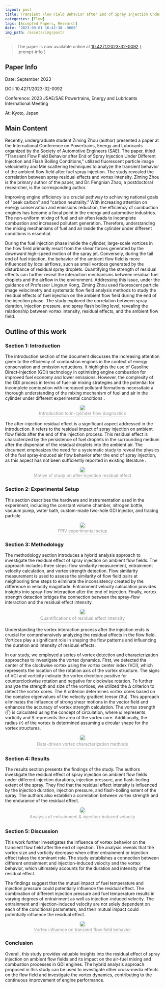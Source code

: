 ```yaml
---
layout: post
title: Transient Flow Field Behavior after End of Spray Injection Under Different Injection and Flash Boiling Conditions
categories: [Flow]
tags: [Accepted Papers, Research]
date: '2023-09-01 16:42:38 -0600'
img_path: /assets/img/post/
---
```


> The paper is now available online at [10.4271/2023-32-0092](https://saemobilus.sae.org/content/2023-32-0092)
{: .prompt-info }

## Paper Info

Date: September 2023

DOI: 10.4271/2023-32-0092

Conference: 2023 JSAE/SAE Powertrains, Energy and Lubricants International Meeting

At: Kyoto, Japan


## Main Content 

Recently, undergraduate student Ziming Zhou (author) presented a paper at the International Conference on Powertrains, Energy and Lubricants organized by the Society of Automotive Engineers (SAE). The paper, titled "Transient Flow Field Behavior after End of Spray Injection Under Different Injection and Flash Boiling Conditions," utilized fluorescent particle image velocimetry and Mie scattering techniques to analyze the transient behavior of the ambient flow field after fuel spray injection. The study revealed the correlation between spray residual effects and vortex intensity. Ziming Zhou is the primary author of the paper, and Dr. Fengnian Zhao, a postdoctoral researcher, is the corresponding author.

Improving engine efficiency is a crucial pathway to achieving national goals of "peak carbon" and "carbon neutrality." With increasing attention on energy conservation and emissions reduction, the efficiency of combustion engines has become a focal point in the energy and automotive industries. The non-uniform mixing of fuel and air often leads to incomplete combustion and increased pollutant generation. Therefore, understanding the mixing mechanisms of fuel and air inside the cylinder under different conditions is essential.

During the fuel injection phase inside the cylinder, large-scale vortices in the flow field primarily result from the shear forces generated by the downward high-speed motion of the spray jet. Conversely, during the tail end of fuel injection, the behavior of the ambient flow field is more influenced by local airflows, such as small vortices generated by the disturbance of residual spray droplets. Quantifying the strength of residual effects can further reveal the interaction mechanisms between residual fuel droplets and the airflow in the environment. Addressing this issue, under the guidance of Professor Lingxun Kong, Ziming Zhou used fluorescent particle image velocimetry and systematic flow field analysis methods to study the residual effects of fuel injection on the ambient flow field during the end of the injection phase. The study explored the correlation between spray duration, injection pressure, and spray flash boiling level, revealing the relationship between vortex intensity, residual effects, and the ambient flow field. 

## Outline of this work

### Section 1: Introduction
The introduction section of the document discusses the increasing attention given to the efficiency of combustion engines in the context of energy conservation and emission reductions. It highlights the use of Gasoline Direct-Injection (GDI) technology in optimizing engine combustion for improved fuel economy and lower emissions. However, the complexity of the GDI process in terms of fuel-air mixing strategies and the potential for incomplete combustion with increased pollutant formations necessitate a thorough understanding of the mixing mechanism of fuel and air in the cylinder under different experimental conditions .

<center>
    <img style="border-radius: 0.3125em;
    box-shadow: 0 2px 4px 0 rgba(34,36,38,.12),0 2px 10px 0 rgba(34,36,38,.08);" 
    src="JSAE-2.png">
    <br>
    <div style="color:orange; border-bottom: 1px solid #d9d9d9;
    display: inline-block;
    color: #999;
    padding: 2px;">
    Introduction to in-cylinder flow diagnostics</div>
</center>

The after-injection residual effect is a significant aspect addressed in the introduction. It refers to the residual impact of spray injection on ambient flow fields after the end of the injection process. This residual effect is characterized by the persistence of fuel droplets in the surrounding medium after the dispersion of the residual droplets into the ambient air. The document emphasizes the need for a systematic study to reveal the physics of the fuel spray-induced air flow behavior after the end of spray injection, as this aspect has not been sufficiently reported in existing literature .

<center>
    <img style="border-radius: 0.3125em;
    box-shadow: 0 2px 4px 0 rgba(34,36,38,.12),0 2px 10px 0 rgba(34,36,38,.08);" 
    src="JSAE-3.png">
    <br>
    <div style="color:orange; border-bottom: 1px solid #d9d9d9;
    display: inline-block;
    color: #999;
    padding: 2px;">
    Motive of study on after-injection residual effect </div>
</center>


### Section 2: Experimental Setup
This section describes the hardware and instrumentation used in the experiment, including the constant volume chamber, nitrogen bottle, vacuum pump, water bath, custom-made two-hole GDI injector, and tracing particle.

<center>
    <img style="border-radius: 0.3125em;
    box-shadow: 0 2px 4px 0 rgba(34,36,38,.12),0 2px 10px 0 rgba(34,36,38,.08);" 
    src="JSAE-4.png">
    <br>
    <div style="color:orange; border-bottom: 1px solid #d9d9d9;
    display: inline-block;
    color: #999;
    padding: 2px;">
    FPIV experimental setup </div>
</center>

### Section 3: Methodology
The methodology section introduces a hybrid analysis approach to investigate the residual effect of spray injection on ambient flow fields. The approach includes three steps: flow similarity measurement, entrainment velocity calculation, and vortex strength detection. Flow similarity measurement is used to assess the similarity of flow field pairs at neighboring time steps to eliminate the inconsistency created by the difference in velocity magnitude. Entrainment velocity calculation provides insights into spray-flow interaction after the end of injection. Finally, vortex strength detection bridges the connection between the spray-flow interaction and the residual effect intensity.

<center>
    <img style="border-radius: 0.3125em;
    box-shadow: 0 2px 4px 0 rgba(34,36,38,.12),0 2px 10px 0 rgba(34,36,38,.08);" 
    src="JSAE-5.png">
    <br>
    <div style="color:orange; border-bottom: 1px solid #d9d9d9;
    display: inline-block;
    color: #999;
    padding: 5px;">
    Quantifications of residual effect intensity </div>
</center>

Understanding the vortex interaction process after the injection ends is crucial for comprehensively analyzing the residual effects in the flow field. Vortices play a significant role in shaping the flow patterns and influencing the duration and intensity of residual effects.

In our study, we employed a series of vortex detection and characterization approaches to investigate the vortex dynamics.  First, we detected the center of the clockwise vortex using the vortex center index (VCI), which represents the location of the rotation axis of the vortex structure. The signs of VCI and vorticity indicate the vortex direction: positive for counterclockwise rotation and negative for clockwise rotation.
To further analyze the strength and size of the vortices, we utilized the Δ criterion to detect the vortex cores. The Δ criterion determines vortex cores based on the complex eigenvalues of the velocity gradient tensor (∇u). This approach eliminates the influence of strong shear motions in the vector field and enhances the accuracy of vortex strength calculation.
The vortex strength (Γ) is calculated using the concept of circulation, where ω represents vorticity and S represents the area of the vortex core. Additionally, the radius (r) of the vortex is determined assuming a circular shape for the vortex structures.


<center>
    <img style="border-radius: 0.3125em;
    box-shadow: 0 2px 4px 0 rgba(34,36,38,.12),0 2px 10px 0 rgba(34,36,38,.08);" 
    src="JSAE-6.png">
    <br>
    <div style="color:orange; border-bottom: 1px solid #d9d9d9;
    display: inline-block;
    color: #999;
    padding: 5px;">
    Data-driven vortex characterization methods </div>
</center>

### Section 4: Results
The results section presents the findings of the study. The authors investigate the residual effect of spray injection on ambient flow fields under different injection durations, injection pressure, and flash-boiling extent of the spray. They find that the residual effect intensity is influenced by the injection duration, injection pressure, and flash-boiling extent of the spray. The authors also establish a correlation between vortex strength and the endurance of the residual effect.

<center>
    <img style="border-radius: 0.3125em;
    box-shadow: 0 2px 4px 0 rgba(34,36,38,.12),0 2px 10px 0 rgba(34,36,38,.08);" 
    src="JSAE-7.png">
    <br>
    <div style="color:orange; border-bottom: 1px solid #d9d9d9;
    display: inline-block;
    color: #999;
    padding: 5px;">
    Analysis of entrainment & injection-induced velocity </div>
</center>


### Section 5: Discussion

This work further investigates the influence of vortex behavior on the transient flow field after the end of injection. The analysis reveals that the vortex size and vorticity decrease when either entrainment or injection effect takes the dominant role. The study establishes a connection between different entrainment and injection-induced velocity and the vortex behavior, which ultimately accounts for the duration and intensity of the residual effect.

The findings suggest that the mutual impact of fuel temperature and injection pressure could potentially influence the residual effect. The combination of different injection pressure and fuel temperature results in varying degrees of entrainment as well as injection-induced velocity. The entrainment and injection-induced velocity are not solely dependent on each of the conditional parameters, and their mutual impact could potentially influence the residual effect.

<center>
    <img style="border-radius: 0.3125em;
    box-shadow: 0 2px 4px 0 rgba(34,36,38,.12),0 2px 10px 0 rgba(34,36,38,.08);" 
    src="JSAE-8.png">
    <br>
    <div style="color:orange; border-bottom: 1px solid #d9d9d9;
    display: inline-block;
    color: #999;
    padding: 2px;">
    Vortex influence on transient flow field behavior </div>
</center>

### Conclusion
Overall, this study provides valuable insights into the residual effect of spray injection on ambient flow fields and its impact on the air-fuel mixing and combustion processes in GDI engines. The hybrid analysis approach proposed in this study can be used to investigate other cross-media effects on the flow field and investigate the vortex dynamics, contributing to the continuous improvement of engine performance.